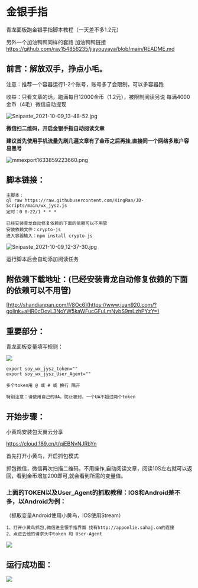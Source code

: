 # 金银手指

青龙面板跑金银手指脚本教程（一天差不多1.2元）

另外一个加油鸭鸭同样的套路 加油鸭鸭链接 https://github.com/ray154856235/jiayouyaya/blob/main/README.md

## 前言：解放双手，挣点小毛。

注意：推荐一个容器运行1-2个账号，账号多了会限制，可以多容器跑

收益：只看文章的话，跑满每日12000金币（1.2元），被限制阅读另说
每满4000金币（4毛）微信自动提现


![Snipaste_2021-10-09_13-48-52.jpg](https://i.loli.net/2021/10/09/KXhIYFqV3DoPxf5.jpg)





**微信扫二维码，开启金银手指自动阅读文章**

**建议首先使用手机流量先刷几遍文章有了金币之后再挂,直接同一个网络多账户容易黑号**

![mmexport1633859223660.png](https://i.loli.net/2021/10/10/Wa2pH7DsCYLy4qf.png)

## 脚本链接：

```
主脚本：
ql raw https://raw.githubusercontent.com/KingRan/JD-Scripts/main/wx_jysz.js
定时：0 8-22/1 * * *

已经安装青龙自动修复依赖的下面的依赖可以不用管
安装依赖文件：crypto-js
进入容器输入：npm install crypto-js
```


![Snipaste_2021-10-09_12-37-30.jpg](https://i.loli.net/2021/10/09/uF9zLUeCODYqJNi.jpg)


运行脚本后会自动添加阅读任务



## 附依赖下载地址：(已经安装青龙自动修复依赖的下面的依赖可以不用管)

[http://shandianpan.com/f/8Oc6](https://www.juan920.com/?golink=aHR0cDovL3NoYW5kaWFucGFuLmNvbS9mLzhPYzY=)

## 重要部分：

青龙面板变量填写规则：

![](https://www.juan920.com/wp-content/uploads/2021/10/89a47a9915fa.png)

```
export soy_wx_jysz_token=""
export soy_wx_jysz_User_Agent=""

多个token用 @ 或 # 或 换行 隔开

特别注意：请使用自己的UA，防止被封，一个UA不超过两个token
```

## 开始步骤：

小黄鸡安装包天翼云分享

https://cloud.189.cn/t/qiEBNvNJRbYn

首先打开小黄鸟，开启抓包模式


抓包微信，微信再次扫描二维码，不用操作,自动阅读文章，阅读10S左右就可以返回，看到金币增加200即可,就会看到所需的变量值。




### 上面的TOKEN以及User_Agent的抓取教程：IOS和Android差不多，以Android为例：

（抓取变量Android使用小黄鸟，IOS使用Stream）

```
1、打开小黄鸟抓包,微信进金银手指界面 找有http://apponlie.sahaj.cn的连接
2、点进去他的请求头中token 和 User-Agent
```

![](https://www.juan920.com/wp-content/uploads/2021/10/e463b36b479a.jpg)

## 运行成功图：

![](https://www.juan920.com/wp-content/uploads/2021/10/3c54ff691157.png)
